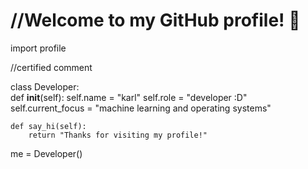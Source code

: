 # //Welcome to my GitHub profile! 👋
import profile

//certified comment 

class Developer:                                                                                                          
    def __init__(self):
        self.name = "karl"
        self.role = "developer :D"                                                                                        
        self.current_focus = "machine learning and operating systems"                                                      

    def say_hi(self):                                                                                                      
        return "Thanks for visiting my profile!"                                                                              

me = Developer()
